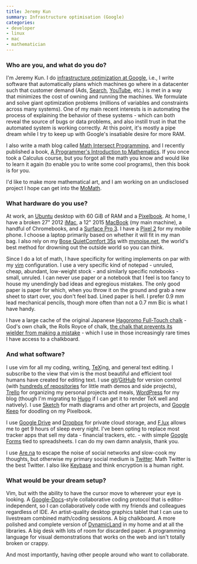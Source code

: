 ```yaml
---
title: Jeremy Kun
summary: Infrastructure optimisation (Google)
categories:
- developer
- linux
- mac
- mathematician
---
```


### Who are you, and what do you do?

I'm Jeremy Kun. I do [infrastructure optimization at Google](https://www.youtube.com/watch?v=m7uIG8qFGMI "A YouTube video about the UFO team at Google."), i.e., I write software that automatically plans which machines go where in a datacenter such that customer demand (Ads, [Search][google], [YouTube][], etc.) is met in a way that minimizes the cost of owning and running the machines. We formulate and solve giant optimization problems (millions of variables and constraints across many systems). One of my main recent interests is in automating the process of explaining the behavior of these systems - which can both reveal the source of bugs or data problems, and also instill trust in that the automated system is working correctly. At this point, it's mostly a pipe dream while I try to keep up with Google's insatiable desire for more RAM.

I also write a math blog called [Math Intersect Programming](https://jeremykun.com/ "Jeremy's weblog."), and I recently published a book, [A Programmer's Introduction to Mathematics](https://pimbook.org/ "Jeremy's maths book."). If you once took a Calculus course, but you forgot all the math you know and would like to learn it again (to enable you to write some cool programs), then this book is for you.

I'd like to make more mathematical art, and I am working on an undisclosed project I hope can get into the [MoMath](https://momath.org/ "A maths museum in Manhattan.").

### What hardware do you use?

At work, an [Ubuntu][] desktop with 60 GiB of RAM and a [Pixelbook][]. At home, I have a broken 27" 2012 [iMac][], a 12" 2015 [MacBook][] (my main machine), a handful of Chromebooks, and a [Surface Pro 3][surface-pro-3]. I have a [Pixel 2][pixel-2] for my mobile phone. I choose a laptop primarily based on whether it will fit in my man bag. I also rely on my [Bose QuietComfort 35s][quietcomfort-35] with [mynoise.net](https://mynoise.net/ "A white noise website."), the world's best method for drowning out the outside world so you can think.

Since I do a lot of math, I have specificity for writing implements on par with my [vim][] configuration. I use a very specific kind of notepad - unruled, cheap, abundant, low-weight stock - and similarly specific notebooks - small, unruled. I can never use paper or a notebook that I feel is too fancy to house my unendingly bad ideas and egregious mistakes. The only good paper is paper for which, when you throw it on the ground and grab a new sheet to start over, you don't feel bad. Lined paper is hell. I prefer 0.9 mm lead mechanical pencils, though more often than not a 0.7 mm Bic is what I have handy.

I have a large cache of the original Japanese [Hagoromo Full-Touch chalk][full-touch] - God's own chalk, the Rolls Royce of chalk, [the chalk that prevents its wielder from making a mistake](https://mathoverflow.net/questions/26267/where-to-buy-premium-white-chalk-in-the-u-s-like-they-have-at-rims/26274#26274 "A Mathoverflow comment about the Hagoromo chalk.") - which I use in those increasingly rare times I have access to a chalkboard.

### And what software?

I use vim for all my coding, writing, [TeX][latex]ing, and general text editing. I subscribe to the view that vim is the most beautiful and efficient tool humans have created for editing text. I use [git][]/[GitHub][] for version control (with [hundreds of repositories](https://github.com/j2kun?tab=repositories "Jeremy's repos on GitHub.") for little math demos and side projects), [Trello][] for organizing my personal projects and meals, [WordPress][] for my blog (though I'm migrating to [Hugo][] if I can get it to render TeX well and natively). I use [Sketch][] for math diagrams and other art projects, and [Google Keep][google-keep] for doodling on my Pixelbook.

I use [Google Drive][google-drive] and [Dropbox][] for private cloud storage, and [F.lux][] allows me to get 9 hours of sleep every night. I've been opting to replace most tracker apps that sell my data - financial trackers, etc. - with simple [Google Forms][google-forms] tied to spreadsheets. I can do my own damn analysis, thank you.

I use [Are.na](https://www.are.na/jeremy-kun "Jeremy's Are.na account.") to escape the noise of social networks and slow-cook my thoughts, but otherwise my primary social medium is [Twitter](https://twitter.com/jeremyjkun "Jeremy's Twitter account."). Math Twitter is the best Twitter. I also like [Keybase][] and think encryption is a human right.

### What would be your dream setup?

Vim, but with the ability to have the cursor move to wherever your eye is looking. A [Google-Docs][google-docs]-style collaborative coding protocol that is editor-independent, so I can collaboratively code with my friends and colleagues regardless of IDE. An artist-quality desktop graphics tablet that I can use to livestream combined math/coding sessions. A big chalkboard. A more polished and complete version of [DynamicLand][] in my home and at all the libraries. A big desk with lots of room for discarded paper. A programming language for visual demonstrations that works on the web and isn't totally broken or crappy.

And most importantly, having other people around who want to collaborate.

[dropbox]: https://www.dropbox.com/ "Online syncing and storage."
[dynamicland]: https://dynamicland.org/ "A collaborative, physical computer."
[f.lux]: https://justgetflux.com/ "A tool to make the colour of your screen adapt to the current time of day."
[full-touch]: http://www.hagoromo-bungu.co.jp/chalk/fulltouch.html "Chalk."
[git]: https://git-scm.com/ "A version control system."
[github]: https://github.com/ "A Git code repository service."
[google-docs]: https://en.wikipedia.org/wiki/Google_Docs "A web-based office suite."
[google-drive]: https://drive.google.com/ "A cloud storage service."
[google-forms]: https://www.google.com/forms/about/ "A service for creating surveys."
[google-keep]: https://en.wikipedia.org/wiki/Google_Keep "A note-taking service."
[google]: https://www.google.com/ "A search engine."
[hugo]: https://gohugo.io/ "A static site generator."
[imac]: https://www.apple.com/imac/ "An all-in-one computer."
[keybase]: https://keybase.io/ "A social service for working with encryption keys."
[latex]: https://www.latex-project.org/ "Typesetting software."
[macbook]: https://en.wikipedia.org/wiki/MacBook "A laptop."
[pixel-2]: https://en.wikipedia.org/wiki/Pixel_2 "A 5 inch Android smartphone."
[pixelbook]: https://store.google.com/us/product/google_pixelbook "A 12.3 inch Chromebook."
[quietcomfort-35]: https://www.bose.com/en_us/products/headphones/over_ear_headphones/quietcomfort-35-wireless.html "Wireless over-the-ear headphones."
[sketch]: https://www.sketchapp.com/ "A vector drawing application for Mac OS X."
[surface-pro-3]: https://en.wikipedia.org/wiki/Microsoft_Surface_Pro_3 "A 12 inch Windows 8.1 Pro tablet."
[trello]: https://trello.com/ "A project management service."
[ubuntu]: https://www.ubuntu.com/ "A Unix distribution."
[vim]: https://www.vim.org/ "A command-line text editor."
[wordpress]: https://wordpress.com/ "Weblog publishing software."
[youtube]: https://www.youtube.com/ "A web site for watching 80's TV commercials and bad mashups."
